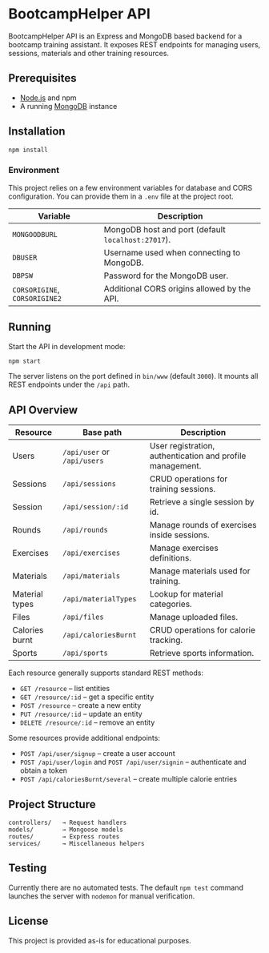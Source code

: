 # BootcampHelper API

BootcampHelper API is an Express and MongoDB based backend for a bootcamp training assistant.  It exposes REST endpoints for managing users, sessions, materials and other training resources.

## Prerequisites

- [Node.js](https://nodejs.org/) and npm
- A running [MongoDB](https://www.mongodb.com/) instance

## Installation

```bash
npm install
```

### Environment

This project relies on a few environment variables for database and CORS configuration.  You can provide them in a `.env` file at the project root.

| Variable | Description |
| --- | --- |
| `MONGOODBURL` | MongoDB host and port (default `localhost:27017`). |
| `DBUSER` | Username used when connecting to MongoDB. |
| `DBPSW` | Password for the MongoDB user. |
| `CORSORIGINE`, `CORSORIGINE2` | Additional CORS origins allowed by the API. |

## Running

Start the API in development mode:

```bash
npm start
```

The server listens on the port defined in `bin/www` (default `3000`).  It mounts all REST endpoints under the `/api` path.

## API Overview

| Resource | Base path | Description |
| --- | --- | --- |
| Users | `/api/user` or `/api/users` | User registration, authentication and profile management. |
| Sessions | `/api/sessions` | CRUD operations for training sessions. |
| Session | `/api/session/:id` | Retrieve a single session by id. |
| Rounds | `/api/rounds` | Manage rounds of exercises inside sessions. |
| Exercises | `/api/exercises` | Manage exercises definitions. |
| Materials | `/api/materials` | Manage materials used for training. |
| Material types | `/api/materialTypes` | Lookup for material categories. |
| Files | `/api/files` | Manage uploaded files. |
| Calories burnt | `/api/caloriesBurnt` | CRUD operations for calorie tracking. |
| Sports | `/api/sports` | Retrieve sports information. |

Each resource generally supports standard REST methods:

- `GET /resource` – list entities
- `GET /resource/:id` – get a specific entity
- `POST /resource` – create a new entity
- `PUT /resource/:id` – update an entity
- `DELETE /resource/:id` – remove an entity

Some resources provide additional endpoints:

- `POST /api/user/signup` – create a user account
- `POST /api/user/login` and `POST /api/user/signin` – authenticate and obtain a token
- `POST /api/caloriesBurnt/several` – create multiple calorie entries

## Project Structure

```
controllers/   → Request handlers
models/        → Mongoose models
routes/        → Express routes
services/      → Miscellaneous helpers
```

## Testing

Currently there are no automated tests.  The default `npm test` command launches the server with `nodemon` for manual verification.

## License

This project is provided as-is for educational purposes.
